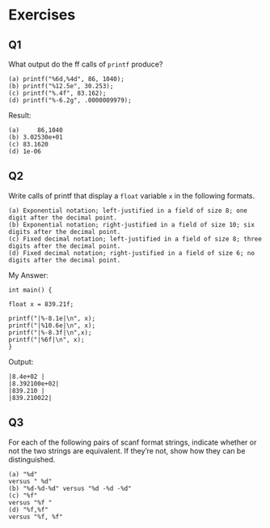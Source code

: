 # Exercises

## Q1

What output do the ff calls of `printf` produce?

    (a) printf("%6d,%4d", 86, 1040);
    (b) printf("%12.5e", 30.253);
    (c) printf("%.4f", 83.162);
    (d) printf("%-6.2g", .0000009979);

Result:

    (a)     86,1040
    (b) 3.02530e+01
    (c) 83.1620
    (d) 1e-06

## Q2

Write calls of printf that display a `float` variable `x` in the following formats.

    (a) Exponential notation; left-justified in a field of size 8; one digit after the decimal point.  
    (b) Exponential notation; right-justified in a field of size 10; six digits after the decimal point.  
    (c) Fixed decimal notation; left-justified in a field of size 8; three digits after the decimal point.  
    (d) Fixed decimal notation; right-justified in a field of size 6; no digits after the decimal point.  

My Answer: 

    int main() {

    float x = 839.21f;

    printf("|%-8.1e|\n", x);
    printf("|%10.6e|\n", x);
    printf("|%-8.3f|\n",x);
    printf("|%6f|\n", x);
    }  

Output: 

    |8.4e+02 |
    |8.392100e+02|
    |839.210 |
    |839.210022|

##  Q3

For each of the following pairs of scanf format strings, indicate whether or not the two  strings are equivalent. If they’re not, show how they can be distinguished.

    (a) "%d"
    versus " %d"
    (b) "%d-%d-%d" versus "%d -%d -%d"
    (c) "%f"
    versus "%f "
    (d) "%f,%f"
    versus "%f, %f"